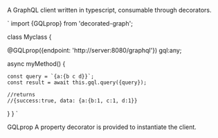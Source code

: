 A GraphQL client written in typescript, consumable through decorators.

`
import {GQLprop} from 'decorated-graph';

class Myclass {

  @GQLprop({endpoint: 'http://server:8080/graphql'}) gql:any;

  async myMethod() {

    const query = `{a:{b c d}}`;
    const result = await this.gql.query({query});
    
    //returns
    //{success:true, data: {a:{b:1, c:1, d:1}}
  }
}
`

GQLprop
A property decorator is provided to instantiate the client.
